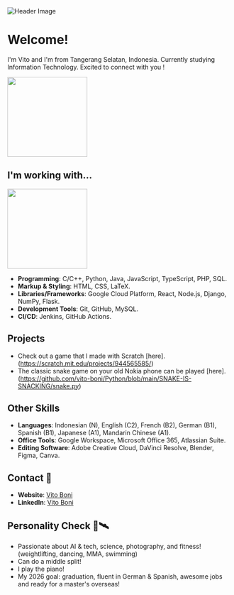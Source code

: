 <img src="https://github.com/vito-boni/vito-boni/blob/main/cutestuff/vito_intro.gif" alt="Header Image">

# Welcome!
I'm Vito and I'm from Tangerang Selatan, Indonesia. Currently studying Information Technology. Excited to connect with you !
<p align="left">
<a href="https://github.com/vito-boni">
  <img height="180em" src="https://github-readme-stats.vercel.app/api?username=vito-boni&show_icons=true&title_color=FFFFFF&text_color=FFFFFF&icon_color=2bbc8a&bg_color=1F2633&border_color=444c56&include_all_commits=true&count_private=true&custom_title=Stats"/>
</a>
</p>

## I'm working with...

<p align="left">
<a href="https://github.com/vito-boni">
  <img height="180em" src="https://github-readme-stats.vercel.app/api/top-langs/?username=vito-boni&layout=compact&langs_count=8&title_color=FFFFFF&text_color=FFFFFF&bg_color=1F2633&border_color=444c56"/>
</a>
</p>

- **Programming**: C/C++, Python, Java, JavaScript, TypeScript, PHP, SQL.
- **Markup & Styling**: HTML, CSS, LaTeX.
- **Libraries/Frameworks**: Google Cloud Platform, React, Node.js, Django, NumPy, Flask.
- **Development Tools**: Git, GitHub, MySQL.
- **CI/CD**: Jenkins, GitHub Actions.

## Projects
- Check out a game that I made with Scratch [here].(https://scratch.mit.edu/projects/944565585/)
- The classic snake game on your old Nokia phone can be played [here].(https://github.com/vito-boni/Python/blob/main/SNAKE-IS-SNACKING/snake.py)

## Other Skills
- **Languages**: Indonesian (N), English (C2), French (B2), German (B1), Spanish (B1), Japanese (A1), Mandarin Chinese (A1).
- **Office Tools**: Google Workspace, Microsoft Office 365, Atlassian Suite.
- **Editing Software**: Adobe Creative Cloud, DaVinci Resolve, Blender, Figma, Canva.

## Contact 📲
- **Website**: [Vito Boni](https://vitoboni.carrd.co)
- **LinkedIn**: [Vito Boni](https://linkedin.com/in/vito-boni)

## Personality Check 🚀🛰️
- Passionate about AI & tech, science, photography, and fitness! (weightlifting, dancing, MMA, swimming)
- Can do a middle split!
- I play the piano!
- My 2026 goal: graduation, fluent in German & Spanish, awesome jobs and ready for a master's overseas!
